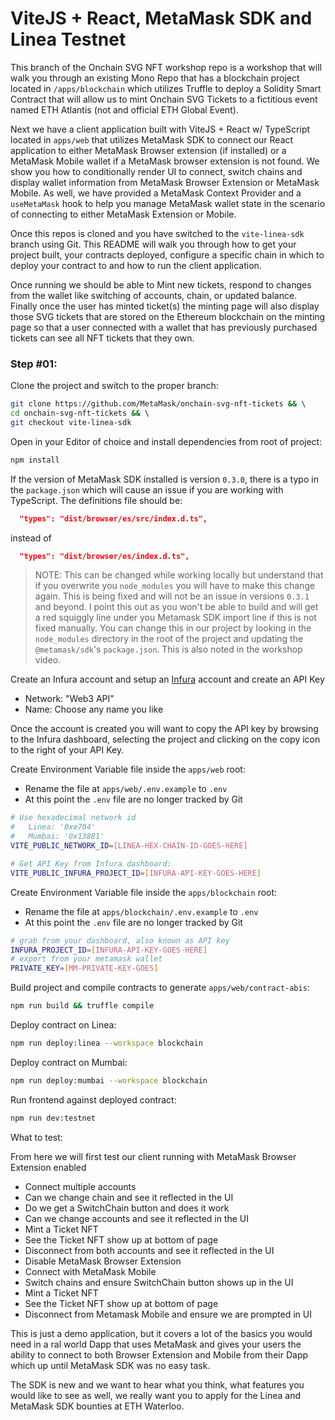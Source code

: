 # ViteJS + React, MetaMask SDK and Linea Testnet

This branch of the Onchain SVG NFT workshop repo is a workshop that will walk you through an existing Mono Repo that has a blockchain project located in `/apps/blockchain` which utilizes Truffle to deploy a Solidity Smart Contract that will allow us to mint Onchain SVG Tickets to a fictitious event named ETH Atlantis (not and official ETH Global Event).  

Next we have a client application built with ViteJS + React w/ TypeScript located in `apps/web` that utilizes MetaMask SDK to connect our React application to either MetaMask Browser extension (if installed) or a MetaMask Mobile wallet if a MetaMask browser extension is not found. We show you how to conditionally render UI to connect, switch chains and display wallet information from MetaMask Browser Extension or MetaMask Mobile. As well, we have provided a MetaMask Context Provider and a `useMetaMask` hook to help you manage MetaMask wallet state in the scenario of connecting to either MetaMask Extension or Mobile.

Once this repos is cloned and you have switched to the `vite-linea-sdk` branch using Git. This README will walk you through how to get your project built, your contracts deployed, configure a specific chain in which to deploy your contract to and how to run the client application.

Once running we should be able to Mint new tickets, respond to changes from the wallet like switching of accounts, chain, or updated balance. Finally once the user has minted ticket(s) the minting page will also display those SVG tickets that are stored on the Ethereum blockchain on the minting page so that a user connected with a wallet that has previously purchased tickets can see all NFT tickets that they own.

### Step #01: 

Clone the project and switch to the proper branch:

```bash
git clone https://github.com/MetaMask/onchain-svg-nft-tickets && \ 
cd onchain-svg-nft-tickets && \ 
git checkout vite-linea-sdk
```

Open in your Editor of choice and install dependencies from root of project:

```bash
npm install
```

If the version of MetaMask SDK installed is version `0.3.0`, there is a typo in the `package.json` which will cause an issue if you are working with TypeScript. The definitions file should be:

```json
  "types": "dist/browser/es/src/index.d.ts",
```

instead of

```json
  "types": "dist/browser/es/index.d.ts",
```

> NOTE: This can be changed while working locally but understand that if you overwrite you `node_modules` you will have to make this change again. This is being fixed and will not be an issue in versions `0.3.1` and beyond. I point this out as you won't be able to build and will get a red squiggly line under you Metamask SDK import line if this is not fixed manually. You can change this in our project by looking in the `node_modules` directory in the root of the project and updating the `@metamask/sdk`'s `package.json`. This is also noted in the workshop video.

Create an Infura account and setup an [Infura](https://www.infura.io) account and create an API Key 

- Network: "Web3 API"
- Name: Choose any name you like

Once the account is created you will want to copy the API key by browsing to the Infura dashboard, selecting the project and clicking on the copy icon to the right of your API Key.

Create Environment Variable file inside the `apps/web` root:

- Rename the file at `apps/web/.env.example` to `.env`
- At this point the `.env` file are no longer tracked by Git

```bash
# Use hexadecimal network id 
#   Linea: '0xe704'
#   Mumbai: '0x13881'
VITE_PUBLIC_NETWORK_ID=[LINEA-HEX-CHAIN-ID-GOES-HERE]

# Get API Key from Infura dashboard:
VITE_PUBLIC_INFURA_PROJECT_ID=[INFURA-API-KEY-GOES-HERE]
```

Create Environment Variable file inside the `apps/blockchain` root:

- Rename the file at `apps/blockchain/.env.example` to `.env`
- At this point the `.env` file are no longer tracked by Git

```bash
# grab from your dashboard, also known as API key
INFURA_PROJECT_ID=[INFURA-API-KEY-GOES-HERE]
# export from your metamask wallet
PRIVATE_KEY=[MM-PRIVATE-KEY-GOES]
```

Build project and compile contracts to generate `apps/web/contract-abis`:

```bash
npm run build && truffle compile
```

Deploy contract on Linea: 

```bash
npm run deploy:linea --workspace blockchain
```

Deploy contract on Mumbai: 

```bash
npm run deploy:mumbai --workspace blockchain
```

Run frontend against deployed contract: 

```bash
npm run dev:testnet
```

What to test:

From here we will first test our client running with MetaMask Browser Extension enabled

- Connect multiple accounts
- Can we change chain and see it reflected in the UI
- Do we get a SwitchChain button and does it work
- Can we change accounts and see it reflected in the UI
- Mint a Ticket NFT
- See the Ticket NFT show up at bottom of page
- Disconnect from both accounts and see it reflected in the UI
- Disable MetaMask Browser Extension
- Connect with MetaMask Mobile
- Switch chains and ensure SwitchChain button shows up in the UI
- Mint a Ticket NFT
- See the Ticket NFT show up at bottom of page
- Disconnect from Metamask Mobile and ensure we are prompted in UI

This is just a demo application, but it covers a lot of the basics you would need in a ral world Dapp that uses MetaMask and gives your users the ability to connect to both Browser Extension and Mobile from their Dapp which up until MetaMask SDK was no easy task.

The SDK is new and we want to hear what you think, what features you would like to see as well, we really want you to apply for the Linea and MetaMask SDK bounties at ETH Waterloo.